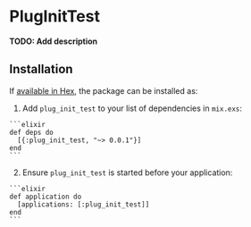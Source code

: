 # PlugInitTest

**TODO: Add description**

## Installation

If [available in Hex](https://hex.pm/docs/publish), the package can be installed as:

  1. Add `plug_init_test` to your list of dependencies in `mix.exs`:

    ```elixir
    def deps do
      [{:plug_init_test, "~> 0.0.1"}]
    end
    ```

  2. Ensure `plug_init_test` is started before your application:

    ```elixir
    def application do
      [applications: [:plug_init_test]]
    end
    ```

